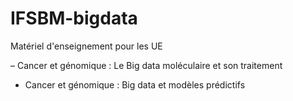 # IFSBM-bigdata

Matériel d'enseignement pour les UE

– Cancer et génomique : Le Big data moléculaire et son traitement
- Cancer et génomique : Big data et modèles prédictifs
